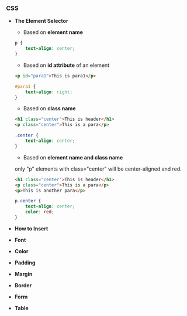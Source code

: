 ### CSS

* **The Element Selector**

    * Based on **element name**
    ```css
    p {
        text-align: center;
    }
    ```
    * Based on **id attribute** of an element

    ```html
    <p id="para1">This is para1</p>
    ```
    ```css
    #para1 {
        text-align: right;
    }
    ```
    * Based on **class name**
    ```html
    <h1 class="center">This is header</h1>
    <p class="center">This is a para</p>    
    ```
    ```css
    .center {
        text-align: center;
    }
    ```
    * Based on **element name and class name**
    
     only "p" elements with class="center" will be center-aligned and red.
    ```html
    <h1 class="center">This is header</h1>
    <p class="center">This is a para</p>
    <p>This is another para</p>
    ```
    ```css
    p.center {
        text-align: center;
        color: red;
    }
    ```




* **How to Insert**

* **Font**

* **Color** 

* **Padding**

* **Margin**

* **Border**

* **Form**

* **Table**
